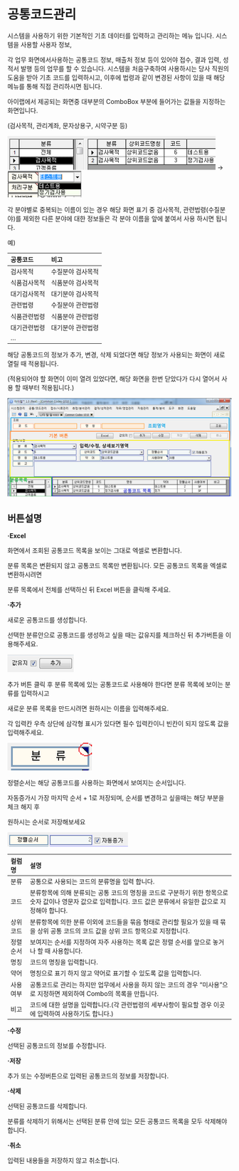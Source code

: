 # 공통코드관리

시스템을 사용하기 위한 기본적인 기초 데이터를 입력하고 관리하는 메뉴 입니다. 시스템을 사용할 사용자 정보,

각 업무 화면에서사용하는 공통코드 정보, 매출처 정보 등이 있어야 접수, 결과 입력, 성적서 발행 등의 업무를 할 수 있습니다. 시스템을 처음구축하여 사용하시는 당사 직원의 도움을 받아 기초 코드를 입력하시고, 이후에 법령과 같이 변경된 사항이 있을 때 해당 메뉴를 통해 직접 관리하시면 됩니다.

아이랩에서 제공되는 화면중 대부분의 ComboBox 부분에 들어가는 값들을 지정하는 화면입니다.

\(검사목적, 관리계좌, 문자상용구, 시약구분 등\)

![](/assets/002공통코드관리/검사목적01.png)  -&gt; ![](/assets/002공통코드관리/검사목적콤보박스02.png)

각 분야별로 중복되는 이름이 있는 경우 해당 화면 표기 중 검사목적, 관련법령\(수질분야\)를 제외한 다른 분야에 대한 정보들은 각 분야 이름을 앞에 붙여서 사용 하시면 됩니다.



예\)

| 공통코드 | 비고 |
| :--- | :--- |
| 검사목적 | 수질분야 검사목적 |
| 식품검사목적 | 식품분야 검사목적 |
| 대기검사목적 | 대기분야 검사목적 |
| 관련법령 | 수질분야 관련법령 |
| 식품관련법령 | 식품분야 관련법령 |
| 대기관련법령 | 대기분야 관련법령 |
| … |  |

해당 공통코드의 정보가 추가, 변경, 삭제 되었다면 해당 정보가 사용되는 화면이 새로 열릴 때 적용됩니다.

\(적용되어야 할 화면이 이미 열려 있었다면, 해당 화면을 한번 닫았다가 다시 열어서 사용 할 때부터 적용됩니다.\)

![](/assets/002공통코드관리/공통코드관리적용03.png)

## 버튼설명

**·Excel**

화면에서 조회된 공통코드 목록을 보이는 그대로 엑셀로 변환합니다.

분류 목록은 변환되지 않고 공통코드 목록만 변환됩니다. 모든 공통코드 목록을 엑셀로 변환하시려면

분류 목록에서 전체를 선택하신 뒤 Excel 버튼을 클릭해 주세요.

**·추가**

새로운 공통코드를 생성합니다.

선택한 분류안으로 공통코드를 생성하고 싶을 때는 값유지를 체크하신 뒤 추가버튼을 이용해주세요.

![](/assets/002공통코드관리/추가04.png)

추가 버튼 클릭 후 분류 목록에 있는 공통코드로 사용해야 한다면 분류 목록에 보이는 분류를 입력하시고

새로운 분류 목록을 만드시려면 원하시는 이름을 입력해주세요.

각 입력칸 우측 상단에 삼각형 표시가 있다면 필수 입력칸이니 빈칸이 되지 않도록 값을 입력해주세요.

![](/assets/002공통코드관리/분류05.png)

정렬순서는 해당 공통코드를 사용하는 화면에서 보여지는 순서입니다.

자동증가시 가장 마지막 순서 + 1로 저장되며, 순서를 변경하고 싶을때는 해당 부분을 체크 해지 후

원하시는 순서로 저장해보세요



![](/assets/002공통코드관리/정렬코드순서06.png)



| 컬럼명 | 설명 |
| :--- | :--- |
| 분류 | 공통으로 사용되는 코드의 분류명을 입력 합니다. |
| 코드 | 분류항목에 의해 분류되는 공통 코드의 명칭을 코드로 구분하기 위한 항목으로 숫자 값이나 영문자 값으로 입력합니다. 코드 값은 분류에서 유일한 값으로 지정해야 합니다. |
| 상위코드 | 분류항목에 의한 분류 이외에 코드들을 묶음 형태로 관리할 필요가 있을 때 묶을 상위 공통 코드의 코드 값을 상위 코드 항목으로 지정합니다. |
| 정렬순서 | 보여지는 순서를 지정하여 자주 사용하는 목록 값은 정렬 순서를 앞으로 놓거나 할 때 사용합니다. |
| 명칭 | 코드의 명칭을 입력합니다. |
| 약어 | 명칭으로 표기 하지 않고 약어로 표기할 수 있도록 값을 입력합니다. |
| 사용여부 | 공통코드로 관리는 하지만 업무에서 사용을 하지 않는 코드의 경우 “미사용”으로 지정하면 제외하여 Combo의 목록을 만듭니다. |
| 비고 | 코드에 대한 설명을 입력합니다.\(각 관련법령의 세부사항이 필요할 경우 이곳에 입력하여 사용하기도 합니다.\) |

**·수정**

선택된 공통코드의 정보를 수정합니다.

**·저장**

추가 또는 수정버튼으로 입력된 공통코드의 정보를 저장합니다.

**·삭제**

선택된 공통코드를 삭제합니다.

분류를 삭제하기 위해서는 선택된 분류 안에 있는 모든 공통코드 목록을 모두 삭제해야 합니다.

**·취소**

입력된 내용들을 저장하지 않고 취소합니다.

